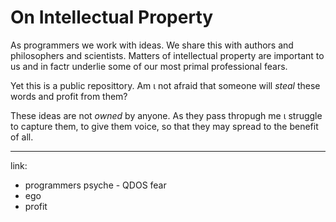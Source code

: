 # On Intellectual Property


As programmers we work with ideas. We share this with authors and philosophers
and scientists. Matters of intellectual property are important to us and in factr
underlie some of our most primal professional fears.


Yet this is a public reposittory. Am &iota; not afraid that someone will _steal_
these words and profit from them?

These ideas are not _owned_ by anyone. As they pass thropugh me &iota; struggle
to capture them, to give them voice, so that they may spread to the benefit of
all.

----------------

link:
* programmers psyche - QDOS fear
* ego
* profit

